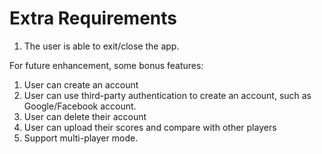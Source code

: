 # Extra Requirements

1. The user is able to exit/close the app.



For future enhancement, some bonus features:

1. User can create an account
2. User can use third-party authentication to create an account, such as Google/Facebook account.
3. User can delete their account
4. User can upload their scores and compare with other players
5. Support multi-player mode.